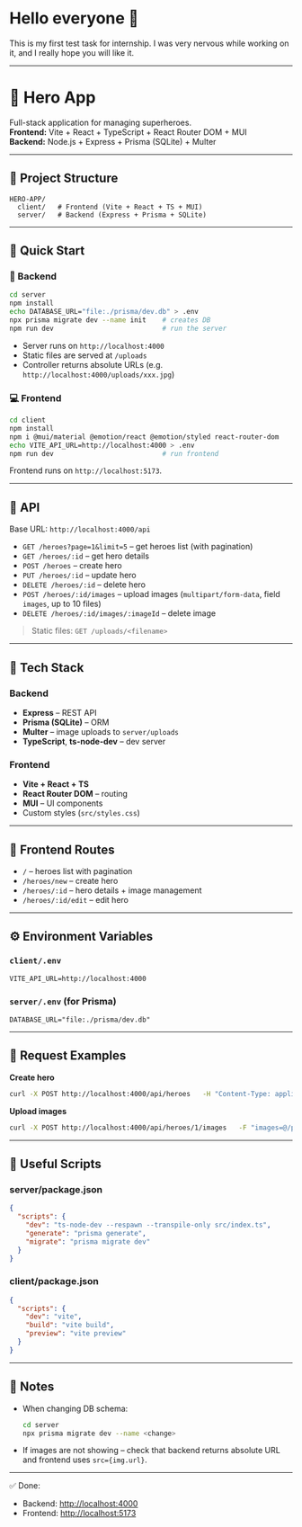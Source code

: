 # Hello everyone 👋  
This is my first test task for internship. I was very nervous while working on it, and I really hope you will like it.  

---

# 🦸 Hero App

Full-stack application for managing superheroes.  
**Frontend:** Vite + React + TypeScript + React Router DOM + MUI  
**Backend:** Node.js + Express + Prisma (SQLite) + Multer  

---

## 📂 Project Structure
```
HERO-APP/
  client/   # Frontend (Vite + React + TS + MUI)
  server/   # Backend (Express + Prisma + SQLite)
```

---

## 🚀 Quick Start

### 🔧 Backend
```bash
cd server
npm install
echo DATABASE_URL="file:./prisma/dev.db" > .env
npx prisma migrate dev --name init    # creates DB
npm run dev                           # run the server
```

- Server runs on `http://localhost:4000`  
- Static files are served at `/uploads`  
- Controller returns absolute URLs (e.g. `http://localhost:4000/uploads/xxx.jpg`)  

### 💻 Frontend
```bash
cd client
npm install
npm i @mui/material @emotion/react @emotion/styled react-router-dom
echo VITE_API_URL=http://localhost:4000 > .env
npm run dev                           # run frontend
```

Frontend runs on `http://localhost:5173`.

---

## 🔌 API

Base URL: `http://localhost:4000/api`

- `GET /heroes?page=1&limit=5` – get heroes list (with pagination)  
- `GET /heroes/:id` – get hero details  
- `POST /heroes` – create hero  
- `PUT /heroes/:id` – update hero  
- `DELETE /heroes/:id` – delete hero  
- `POST /heroes/:id/images` – upload images (`multipart/form-data`, field `images`, up to 10 files)  
- `DELETE /heroes/:id/images/:imageId` – delete image  

> Static files: `GET /uploads/<filename>`

---

## 🧱 Tech Stack

### Backend
- **Express** – REST API  
- **Prisma (SQLite)** – ORM  
- **Multer** – image uploads to `server/uploads`  
- **TypeScript**, **ts-node-dev** – dev server  

### Frontend
- **Vite + React + TS**  
- **React Router DOM** – routing  
- **MUI** – UI components  
- Custom styles (`src/styles.css`)  

---

## 🧭 Frontend Routes

- `/` – heroes list with pagination  
- `/heroes/new` – create hero  
- `/heroes/:id` – hero details + image management  
- `/heroes/:id/edit` – edit hero  

---

## ⚙️ Environment Variables

### `client/.env`
```env
VITE_API_URL=http://localhost:4000
```

### `server/.env` (for Prisma)
```env
DATABASE_URL="file:./prisma/dev.db"
```

---

## 🧪 Request Examples

**Create hero**
```bash
curl -X POST http://localhost:4000/api/heroes   -H "Content-Type: application/json"   -d '{"nickname":"Super","realName":"Man","originDescription":"...", "catchPhrase":"Justice!", "superpowers":["flight","laser vision"]}'
```

**Upload images**
```bash
curl -X POST http://localhost:4000/api/heroes/1/images   -F "images=@/path/to/photo1.jpg"   -F "images=@/path/to/photo2.jpg"
```

---

## 📌 Useful Scripts

### server/package.json
```json
{
  "scripts": {
    "dev": "ts-node-dev --respawn --transpile-only src/index.ts",
    "generate": "prisma generate",
    "migrate": "prisma migrate dev"
  }
}
```

### client/package.json
```json
{
  "scripts": {
    "dev": "vite",
    "build": "vite build",
    "preview": "vite preview"
  }
}
```

---

## 📝 Notes

- When changing DB schema:
  ```bash
  cd server
  npx prisma migrate dev --name <change>
  ```
- If images are not showing – check that backend returns absolute URL and frontend uses `src={img.url}`.  

---

✅ Done:  
- Backend: [http://localhost:4000](http://localhost:4000)  
- Frontend: [http://localhost:5173](http://localhost:5173)  
